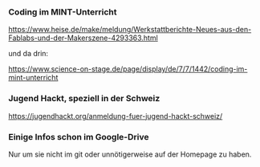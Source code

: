 

### Coding im MINT-Unterricht
https://www.heise.de/make/meldung/Werkstattberichte-Neues-aus-den-Fablabs-und-der-Makerszene-4293363.html

und da drin:

https://www.science-on-stage.de/page/display/de/7/7/1442/coding-im-mint-unterricht


### Jugend Hackt, speziell in der Schweiz

https://jugendhackt.org/anmeldung-fuer-jugend-hackt-schweiz/

### Einige Infos schon im Google-Drive

Nur um sie nicht im git oder unnötigerweise auf der Homepage zu haben.

